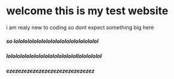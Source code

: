 # welcome this is my test website


i am realy new to coding so dont expect something big here

##### so lolololololololololololololololololol
##### lololololololololololololololollololololol
##### ezezezezezezezezezezezezezezez